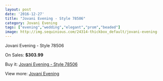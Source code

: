 ```yaml
---
layout: post
date: '2016-12-27'
title: "Jovani Evening - Style 78506"
category: Jovani Evening
tags: ["evening","wedding","elegant","prom","beaded"]
image: http://img.sequinious.com/24314-thickbox_default/jovani-evening-style-78506.jpg
---
```

Jovani Evening - Style 78506

On Sales: **$303.99**
<a href="https://www.sequinious.com/jovani-evening/10339-jovani-evening-style-78506.html"><amp-img layout="responsive" width="600" height="600" src="//img.sequinious.com/24314-thickbox_default/jovani-evening-style-78506.jpg" alt="Jovani Evening - Style 78506 0" /></a>
<a href="https://www.sequinious.com/jovani-evening/10339-jovani-evening-style-78506.html"><amp-img layout="responsive" width="600" height="600" src="//img.sequinious.com/24315-thickbox_default/jovani-evening-style-78506.jpg" alt="Jovani Evening - Style 78506 1" /></a>

Buy it: [Jovani Evening - Style 78506](https://www.sequinious.com/jovani-evening/10339-jovani-evening-style-78506.html "Jovani Evening - Style 78506")

View more: [Jovani Evening](https://www.sequinious.com/59-jovani-evening "Jovani Evening")